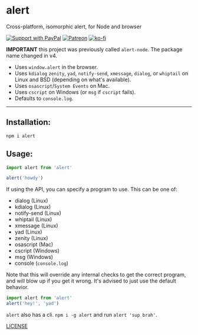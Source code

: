 # alert

Cross-platform, isomorphic alert, for Node and browser

[![Support with PayPal](https://img.shields.io/badge/paypal-donate-yellow.png)](https://paypal.me/zacanger) [![Patreon](https://img.shields.io/badge/patreon-donate-yellow.svg)](https://www.patreon.com/zacanger) [![ko-fi](https://img.shields.io/badge/donate-KoFi-yellow.svg)](https://ko-fi.com/U7U2110VB)

**IMPORTANT** this project was previously called `alert-node`. The package name
changed in v4.

* Uses `window.alert` in the browser.
* Uses `kdialog` `zenity`, `yad`, `notify-send`, `xmessage`, `dialog`, or `whiptail` on Linux and BSD (depending on what's available).
* Uses `osascript`/`System Events` on Mac.
* Uses `cscript` on Windows (or `msg` if `cscript` fails).
* Defaults to `console.log`.

--------

## Installation:

`npm i alert`

## Usage:

```javascript
import alert from 'alert'

alert('howdy')
```

If using the API, you can specify a program to use. This can be one of:

* dialog (Linux)
* kdialog (Linux)
* notify-send (Linux)
* whiptail (Linux)
* xmessage (Linux)
* yad (Linux)
* zenity (Linux)
* osascript (Mac)
* cscript (Windows)
* msg (Windows)
* console (`console.log`)

Note that this will override any internal checks to get the correct program,
and will blow up if you get it wrong. It's advised to just use the default behavior.

```javascript
import alert from 'alert'
alert('hey!', 'yad')
```

`alert` also has a cli. `npm i -g alert` and run `alert 'sup brah'`.

[LICENSE](./LICENSE.md)
